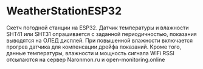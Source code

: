# WeatherStationESP32
Скетч погодной станции на ESP32. 
Датчик температуры и влажности SHT41 или SHT31 опрашивается с заданной периодичностью, показания выводятся на ОЛЕД дисплей.
При повышенной влажности включается прогрев датчика для компенсации дрейфа показаний.
Кроме того, данные температуры, влажности и мощность сигнала WiFi RSSI отсылаются на сервер Naronmon.ru и  open-monitoring.online
